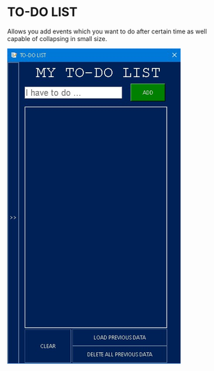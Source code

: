 # TO-DO LIST

Allows you add events which you want to do after certain time as well capable of collapsing in small size.

<img src="included_files/1.jpg">
